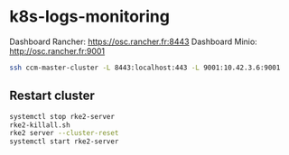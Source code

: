 # k8s-logs-monitoring

Dashboard Rancher: https://osc.rancher.fr:8443
Dashboard Minio: http://osc.rancher.fr:9001

```bash
ssh ccm-master-cluster -L 8443:localhost:443 -L 9001:10.42.3.6:9001
```


## Restart cluster

```bash
systemctl stop rke2-server
rke2-killall.sh
rke2 server --cluster-reset
systemctl start rke2-server
```